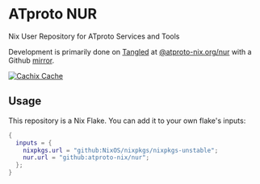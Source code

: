 # ATproto NUR

Nix User Repository for ATproto Services and Tools

Development is primarily done on [Tangled](https://tangled.org) at [@atproto-nix.org/nur](tangled.sh/@atproto-nix.org/nur) with a Github [mirror](https://github.com/atproto-nix/nur).

[![Cachix Cache](https://img.shields.io/badge/cachix-atproto-blue.svg)](https://atproto.cachix.org)

## Usage

This repository is a Nix Flake. You can add it to your own flake's inputs:

```nix
{
  inputs = {
    nixpkgs.url = "github:NixOS/nixpkgs/nixpkgs-unstable";
    nur.url = "github:atproto-nix/nur";
  };
}
